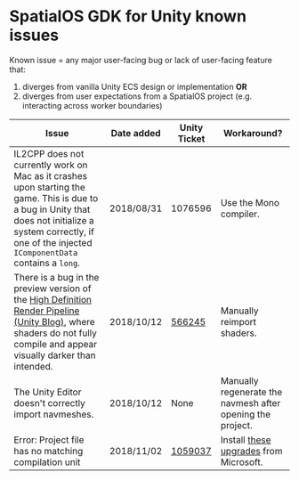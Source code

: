 # SpatialOS GDK for Unity known issues

Known issue = any major user-facing bug or lack of user-facing feature that:
1. diverges from vanilla Unity ECS design or implementation **OR**
1. diverges from user expectations from a SpatialOS project (e.g. interacting across worker boundaries)

| Issue                                                                                                                                                                                                                                                                                                                        | Date added | Unity Ticket                                                                                           | Workaround?                                                           |
|------------------------------------------------------------------------------------------------------------------------------------------------------------------------------------------------------------------------------------------------------------------------------------------------------------------------------|------------|--------------------------------------------------------------------------------------------------------|-----------------------------------------------------------------------|
| IL2CPP does not currently work on Mac as it crashes upon starting the game. This is due to a bug in Unity that does not initialize a system correctly, if one of the injected `IComponentData` contains a `long`.                                                                                                            | 2018/08/31 | 1076596                                                                                                | Use the Mono compiler.                                                |
| There is a bug in the preview version of the [High Definition Render Pipeline (Unity Blog)](https://blogs.unity3d.com/2018/03/16/the-high-definition-render-pipeline-focused-on-visual-quality/), where shaders do not fully compile and appear visually darker than intended.                                               | 2018/10/12 | [566245](https://forum.unity.com/threads/shadergraph-subgraph-importing-bug-on-shared-project.566245/) | Manually reimport shaders.                                            |
| The Unity Editor doesn't correctly import navmeshes.                                                                                                                                                                                                                                                                         | 2018/10/12 | None                                                                                                   | Manually regenerate the navmesh after opening the project.            |
| Error: Project file has no matching compilation unit                                                                                                                                                                                                                                                                         | 2018/11/02 | [1059037](https://issuetracker.unity3d.com/issues/project-file-has-no-matching-compilation-unit)                                                                                                   | Install [these upgrades](https://issuetracker.unity3d.com/issues/project-file-has-no-matching-compilation-unit) from Microsoft.            |